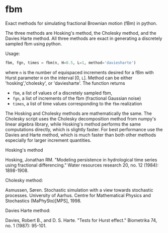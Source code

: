 # fbm
Exact methods for simulating fractional Brownian motion (fBm) in python.

The three methods are Hosking's method, the Cholesky method, and the Davies Harte method. All three methods are exact in generating a discretely sampled fbm using python.

Usage:

```python
fbm, fgn, times = fbm(n, H=0.5, L=1, method='daviesharte')
```

where `n` is the number of equispaced increments desired for a fBm with Hurst parameter `H` on the interval [0, `L`]. Method can be either 'hosking','cholesky', or 'daviesharte'. The function returns 

* `fbm`, a list of values of a discretely sampled fbm,
* `fgn`, a list of increments of the fbm (fractional Gaussian noise)
* `times`, a list of time values corresponding to the `fbm` realization

The Hosking and Cholesky methods are mathematically the same. The Cholesky script uses the Cholesky decomposition method from numpy's linear algebra library, while Hosking's method performs the same computations directly, which is slightly faster. For best performance use the Davies and Harte method, which is much faster than both other methods especially for larger increment quantities.


Hosking's method

Hosking, Jonathan RM. "Modeling persistence in hydrological time series using fractional differencing." Water resources research 20, no. 12 (1984): 1898-1908.

Cholesky method:

Asmussen, Søren. Stochastic simulation with a view towards stochastic processes. University of Aarhus. Centre for Mathematical Physics and Stochastics (MaPhySto)[MPS], 1998.

Davies Harte method:

Davies, Robert B., and D. S. Harte. "Tests for Hurst effect." Biometrika 74, no. 1 (1987): 95-101.
